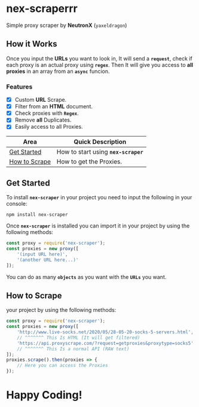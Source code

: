 # nex-scraperrr
Simple proxy scraper by **NeutronX** (`yaxeldragon`)


## How it Works
Once you input the **URLs** you want to look in, It will send a **`request`**, check if each proxy is an actual proxy using **`regex`**. Then It will give you access to **all proxies** in an array from an **`async`** funcion.
### Features
- [x] Custom **URL** Scrape.
- [x] Filter from an **HTML** document.
- [x] Check proxies with **`Regex`**.
- [x] Remove **all** Duplicates.
- [x] Easily access to all Proxies.

Area | Quick Description
------------ | -------------
[Get Started](#get-started) | How to start using **`nex-scraper`**
[How to Scrape](#how-to-scrape) | How to get the Proxies.

## Get Started
To install **`nex-scraper`** in your project you need to input the following in your console:
```
npm install nex-scraper
```
Once **`nex-scraper`** is installed you can import it in your project by using the following methods:
```js
const proxy = require('nex-scraper');
const proxies = new proxy([
    '(input URL here)',
    '(another URL here...)'
]);
```
You can do as many **`objects`** as you want with the **`URLs`** you want.

## How to Scrape
your project by using the following methods:
```js
const proxy = require('nex-scraper');
const proxies = new proxy([
    'http://www.live-socks.net/2020/05/28-05-20-socks-5-servers.html',
    // ^^^^^^^ This Is HTML (It will get filtered)
    'https://api.proxyscrape.com/?request=getproxies&proxytype=socks5'
    // ^^^^^^^ This Is a normal API (RAW text)
]);
proxies.scrape().then(proxies => {
    // Here you can access the Proxies
});
```
# Happy Coding!